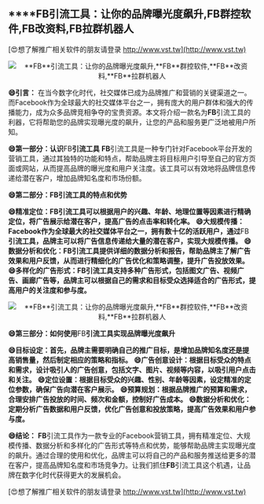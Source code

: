 ## ****FB**引流工具：让你的品牌曝光度飙升,**FB**群控软件,**FB**改资料,**FB**拉群机器人**

[😍想了解推广相关软件的朋友请登录 http://www.vst.tw](http://www.vst.tw)

 <center><img src="https://vst.tw/MP4/tuiguang/png/6.png" alt="**FB**引流工具：让你的品牌曝光度飙升,**FB**群控软件,**FB**改资料,**FB**拉群机器人"></center>

**😄引言：**
在当今数字化时代，社交媒体已成为品牌推广和营销的关键渠道之一。而Facebook作为全球最大的社交媒体平台之一，拥有庞大的用户群体和强大的传播能力，成为众多品牌竞相争夺的宝贵资源。本文将介绍一款名为**FB**引流工具的利器，它将帮助您的品牌实现曝光度的飙升，让您的产品和服务更广泛地被用户所知。

**😄第一部分：认识**FB**引流工具**
**FB**引流工具是一种专门针对Facebook平台开发的营销工具，通过其独特的功能和特点，帮助品牌主将目标用户引导至自己的官方页面或网站，从而提高品牌的曝光度和用户关注度。该工具可以有效地将品牌信息传递给潜在客户，增加品牌知名度和市场份额。

**😄第二部分：**FB**引流工具的特点和优势**

**😄精准定位：**FB**引流工具可以根据用户的兴趣、年龄、地理位置等因素进行精确定位，将广告展示给潜在客户，提高广告的点击率和转化率。**
**😄大规模传播：Facebook作为全球最大的社交媒体平台之一，拥有数十亿的活跃用户，通过**FB**引流工具，品牌主可以将广告信息传递给大量的潜在客户，实现大规模传播。**
**😄数据分析和优化：**FB**引流工具提供详细的数据分析和报告，帮助品牌主了解广告效果和用户反馈，从而进行精细化的广告优化和策略调整，提升广告投放效果。**
**😄多样化的广告形式：**FB**引流工具支持多种广告形式，包括图文广告、视频广告、画廊广告等，品牌主可以根据自己的需求和目标受众选择适合的广告形式，提高用户的关注度和参与度。**

 <center><img src="https://vst.tw/MP4/tuiguang/png/3.png" alt="**FB**引流工具：让你的品牌曝光度飙升,**FB**群控软件,**FB**改资料,**FB**拉群机器人"></center>

**😄第三部分：如何使用**FB**引流工具实现品牌曝光度飙升**

**😄目标设定：首先，品牌主需要明确自己的推广目标，是增加品牌知名度还是提高销售量，然后制定相应的策略和指标。**
**😄广告创意设计：根据目标受众的特点和需求，设计吸引人的广告创意，包括文字、图片、视频等内容，以吸引用户点击和关注。**
**😄定位设置：根据目标受众的兴趣、性别、年龄等因素，设定精准的定位参数，确保广告向潜在客户展示。**
**😄预算规划：根据品牌推广的预算和需求，合理安排广告投放的时间、频次和金额，控制好广告成本。**
**😄数据分析和优化：定期分析广告数据和用户反馈，优化广告创意和投放策略，提高广告效果和用户参与度。**

**😄结论：**
**FB**引流工具作为一款专业的Facebook营销工具，拥有精准定位、大规模传播、数据分析和多样化的广告形式等特点和优势，能够帮助品牌主实现曝光度的飙升。通过合理的使用和优化，品牌主可以将自己的产品和服务推送给更多的潜在客户，提高品牌知名度和市场竞争力。让我们抓住**FB**引流工具这个机遇，让品牌在数字化时代获得更大的发展机会。

[😍想了解推广相关软件的朋友请登录 http://www.vst.tw](http://www.vst.tw)



